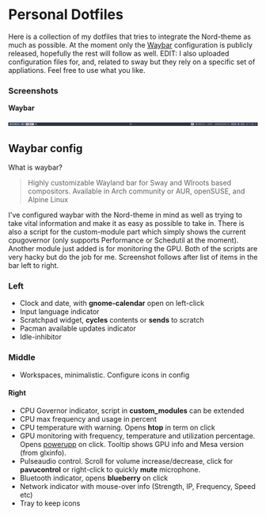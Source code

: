 # Personal Dotfiles
Here is a collection of my dotfiles that tries to integrate the Nord-theme as much as possible. At the moment only the [Waybar](https://github.com/Alexays/Waybar) configuration is publicly released, hopefully the rest will follow as well. EDIT: I also uploaded configuration files for, and, related to sway but they rely on a specific set of appliations. Feel free to use what you like.

### Screenshots

**Waybar**

![Screenshot of waybar](/screenshot.png?raw=true)

## Waybar config
What is waybar?
>Highly customizable Wayland bar for Sway and Wlroots based compositors.
Available in Arch community or AUR, openSUSE, and Alpine Linux

I've configured waybar with the Nord-theme in mind as well as trying to take vital information and make it as easy as possible to take in. There is also a script for the custom-module part which simply shows the current cpugovernor (only supports Performance or Schedutil at the moment). Another module just added is for monitoring the GPU. Both of the scripts are very hacky but do the job for me.
Screenshot follows after list of items in the bar left to right.

### Left
* Clock and date, with **gnome-calendar** open on left-click 
* Input language indicator
* Scratchpad widget, **cycles** contents or **sends** to scratch
* Pacman available updates indicator
* Idle-inhibitor
### Middle
* Workspaces, minimalistic. Configure icons in config
#### Right
* CPU Governor indicator, script in **custom_modules** can be extended
* CPU max frequency and usage in percent
* CPU temperature with warning. Opens **htop** in term on click
* GPU monitoring with frequency, temperature and utilization percentage. Opens [powerupp](https://github.com/azeam/powerupp) on click. Tooltip shows GPU info and Mesa version (from glxinfo).
* Pulseaudio control. Scroll for volume increase/decrease, click for **pavucontrol** or right-click to quickly **mute** microphone.
* Bluetooth indicator, opens **blueberry** on click
* Network indicator with mouse-over info (Strength, IP, Frequency, Speed etc)
* Tray to keep icons


